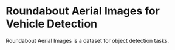# Roundabout Aerial Images for Vehicle Detection

Roundabout Aerial Images is a dataset for object detection tasks.